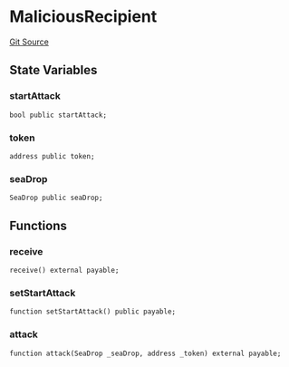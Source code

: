 # MaliciousRecipient
[Git Source](https://github.com/Provenance-Market/Provenance-AI-Backend-v2/blob/fbadee5cddd353412cd3f65d2fe397629bb40751/src/test/MaliciousRecipient.sol)


## State Variables
### startAttack

```solidity
bool public startAttack;
```


### token

```solidity
address public token;
```


### seaDrop

```solidity
SeaDrop public seaDrop;
```


## Functions
### receive


```solidity
receive() external payable;
```

### setStartAttack


```solidity
function setStartAttack() public payable;
```

### attack


```solidity
function attack(SeaDrop _seaDrop, address _token) external payable;
```

